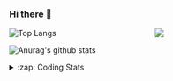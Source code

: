 ### Hi there 👋

<!--
**tao8687/tao8687** is a ✨ _special_ ✨ repository because its `README.md` (this file) appears on your GitHub profile.

Here are some ideas to get you started:

- 🔭 I’m currently working on ...
- 🌱 I’m currently learning ...
- 👯 I’m looking to collaborate on ...
- 🤔 I’m looking for help with ...
- 💬 Ask me about ...
- 📫 How to reach me: ...
- 😄 Pronouns: ...
- ⚡ Fun fact: ...
-->

<img align='right' src="https://media.giphy.com/media/M9gbBd9nbDrOTu1Mqx/giphy.gif" width="240">

  
![Top Langs](https://github-readme-stats.vercel.app/api/top-langs/?username=tao8687&layout=compact&title_color=23238E&text_color=A67D3D)

![Anurag's github stats](https://github-readme-stats.vercel.app/api?username=tao8687&show_icons=true&&text_color=A67D3D&title_color=23238E&show_icons=false&count_private=true&hide=stars)

<details>
  <summary>:zap: Coding Stats</summary>
  <br>
    
<!--START_SECTION:waka-->
![Code Time](http://img.shields.io/badge/Code%20Time-1%2C876%20hrs%2015%20mins-blue)

![Profile Views](http://img.shields.io/badge/Profile%20Views-1-blue)

**🐱 My GitHub Data** 

> 📦 1.5 MB Used in GitHub's Storage 
 > 
> 🏆 51 Contributions in the Year 2025
 > 
> 🚫 Not Opted to Hire
 > 
> 📜 62 Public Repositories 
 > 
> 🔑 24 Private Repositories 
 > 
**I'm an Early 🐤** 

```text
🌞 Morning                1654 commits        ██████████████████████░░░   88.59 % 
🌆 Daytime                90 commits          █░░░░░░░░░░░░░░░░░░░░░░░░   04.82 % 
🌃 Evening                119 commits         ██░░░░░░░░░░░░░░░░░░░░░░░   06.37 % 
🌙 Night                  4 commits           ░░░░░░░░░░░░░░░░░░░░░░░░░   00.21 % 
```
📅 **I'm Most Productive on Wednesday** 

```text
Monday                   268 commits         ████░░░░░░░░░░░░░░░░░░░░░   14.35 % 
Tuesday                  254 commits         ███░░░░░░░░░░░░░░░░░░░░░░   13.60 % 
Wednesday                325 commits         ████░░░░░░░░░░░░░░░░░░░░░   17.41 % 
Thursday                 249 commits         ███░░░░░░░░░░░░░░░░░░░░░░   13.34 % 
Friday                   264 commits         ████░░░░░░░░░░░░░░░░░░░░░   14.14 % 
Saturday                 258 commits         ███░░░░░░░░░░░░░░░░░░░░░░   13.82 % 
Sunday                   249 commits         ███░░░░░░░░░░░░░░░░░░░░░░   13.34 % 
```


📊 **This Week I Spent My Time On** 

```text
🕑︎ Time Zone: Asia/Shanghai

💬 Programming Languages: 
C++                      1 hr 54 mins        ████████████░░░░░░░░░░░░░   47.42 % 
Other                    41 mins             ████░░░░░░░░░░░░░░░░░░░░░   17.16 % 
Python                   34 mins             ████░░░░░░░░░░░░░░░░░░░░░   14.15 % 
YAML                     17 mins             ██░░░░░░░░░░░░░░░░░░░░░░░   07.29 % 
CMake                    17 mins             ██░░░░░░░░░░░░░░░░░░░░░░░   07.15 % 

🔥 Editors: 
VS Code                  4 hrs               █████████████████████████   100.00 % 

🐱‍💻 Projects: 
A-LOAM                   1 hr 23 mins        █████████░░░░░░░░░░░░░░░░   34.91 % 
TM_RobotNavi             48 mins             █████░░░░░░░░░░░░░░░░░░░░   20.27 % 
BossMatchJobHunter       33 mins             ████░░░░░░░░░░░░░░░░░░░░░   14.04 % 
rf2o_laser_odometry      22 mins             ██░░░░░░░░░░░░░░░░░░░░░░░   09.31 % 
slam_toolbox             19 mins             ██░░░░░░░░░░░░░░░░░░░░░░░   08.30 % 

💻 Operating System: 
Linux                    4 hrs               █████████████████████████   100.00 % 
```

**I Mostly Code in C++** 

```text
C++                      11 repos            ████████░░░░░░░░░░░░░░░░░   32.35 % 
Python                   9 repos             ███████░░░░░░░░░░░░░░░░░░   26.47 % 
JavaScript               2 repos             █░░░░░░░░░░░░░░░░░░░░░░░░   05.88 % 
Batchfile                1 repo              █░░░░░░░░░░░░░░░░░░░░░░░░   02.94 % 
HTML                     1 repo              █░░░░░░░░░░░░░░░░░░░░░░░░   02.94 % 
```



**Timeline**

![Lines of Code chart](https://raw.githubusercontent.com/tao8687/tao8687/master/assets/bar_graph.png)


 Last Updated on 20/02/2025 01:40:49 UTC
<!--END_SECTION:waka-->
</details>
